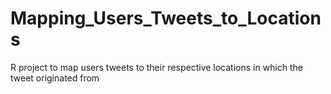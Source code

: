 # Mapping_Users_Tweets_to_Locations
R project to map users tweets to their respective locations in which the tweet originated from
